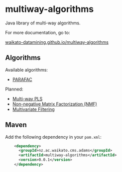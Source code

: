 # multiway-algorithms

Java library of multi-way algorithms.

For more documentation, go to:

[waikato-datamining.github.io/multiway-algorithms](https://waikato-datamining.github.io/multiway-algorithms/)


## Algorithms

Available algorithms:

* [PARAFAC](http://www.models.life.ku.dk/~rasmus/presentations/parafac_tutorial/paraf.htm)

Planned:

* [Multi-way PLS](http://www.models.life.ku.dk/~rasmus/presentations/Npls_sugar/npls.htm)
* [Non-negative Matrix Factorization (NMF)](https://www.csie.ntu.edu.tw/~cjlin/nmf/)
* [Multivariate Filtering](http://wiki.eigenvector.com/index.php?title=Advanced_Preprocessing:_Multivariate_Filtering)

## Maven

Add the following dependency in your `pom.xml`:

```xml
    <dependency>
      <groupId>nz.ac.waikato.cms.adams</groupId>
      <artifactId>multiway-algorithms</artifactId>
      <version>0.0.1</version>
    </dependency>
```


